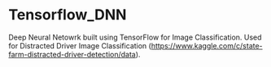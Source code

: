 # Tensorflow_DNN

Deep Neural Netowrk built using TensorFlow for Image Classification.
Used for Distracted Driver Image Classification (https://www.kaggle.com/c/state-farm-distracted-driver-detection/data). 
